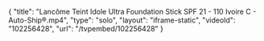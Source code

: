 {
    "title": "Lanc&ocirc;me Teint Idole Ultra Foundation Stick SPF 21 - 110 Ivoire C - Auto-Ship&reg;.mp4",
    "type": "solo",
    "layout": "iframe-static",
    "videoId": "102256428",
    "url": "\/tvpembed\/102256428"
}